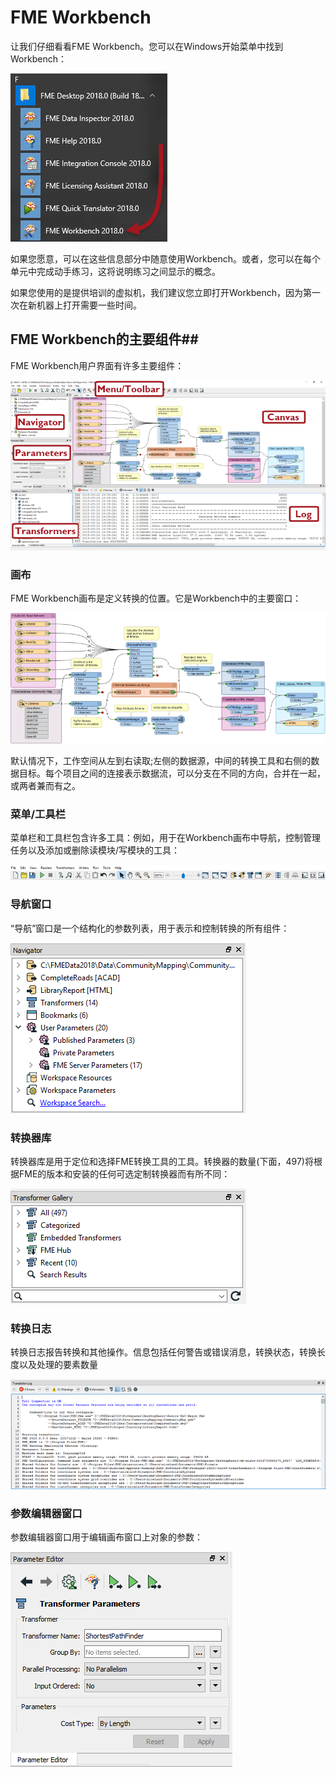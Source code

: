 # FME Workbench

让我们仔细看看FME Workbench。您可以在Windows开始菜单中找到Workbench：

![](./Images/Img1.005.StartingWorkbench.png)

<p>如果您愿意，可以在这些信息部分中随意使用Workbench。或者，您可以在每个单元中完成动手练习，这将说明练习之间显示的概念。</p>

<p>如果您使用的是提供培训的虚拟机，我们建议您立即打开Workbench，因为第一次在新机器上打开需要一些时间。</p>

## FME Workbench的主要组件##

FME Workbench用户界面有许多主要组件：

![](./Images/Img1.006.WorkbenchInterface.png)

### 画布 ###

FME Workbench画布是定义转换的位置。它是Workbench中的主要窗口：

![](./Images/Img1.007.WorkbenchCanvas.png)

默认情况下，工作空间从左到右读取;左侧的数据源，中间的转换工具和右侧的数据目标。每个项目之间的连接表示数据流，可以分支在不同的方向，合并在一起，或两者兼而有之。

### 菜单/工具栏 ###

菜单栏和工具栏包含许多工具：例如，用于在Workbench画布中导航，控制管理任务以及添加或删除读模块/写模块的工具：

![](./Images/Img1.008.WorkbenchInterfaceMenuToolbar.png)

### 导航窗口 ###

“导航”窗口是一个结构化的参数列表，用于表示和控制转换的所有组件：

![](./Images/Img1.009.WorkbenchNavigator.png)

### 转换器库 ###

转换器库是用于定位和选择FME转换工具的工具。转换器的数量(下面，497)将根据FME的版本和安装的任何可选定制转换器而有所不同：

![](./Images/Img1.010.WorkbenchGallery.png)

### 转换日志 ###

转换日志报告转换和其他操作。信息包括任何警告或错误消息，转换状态，转换长度以及处理的要素数量

![](./Images/Img1.011.WorkbenchLog.png)

### 参数编辑器窗口 ###

参数编辑器窗口用于编辑画布窗口上对象的参数：

![](./Images/Img1.013.ParameterEditor.png)
